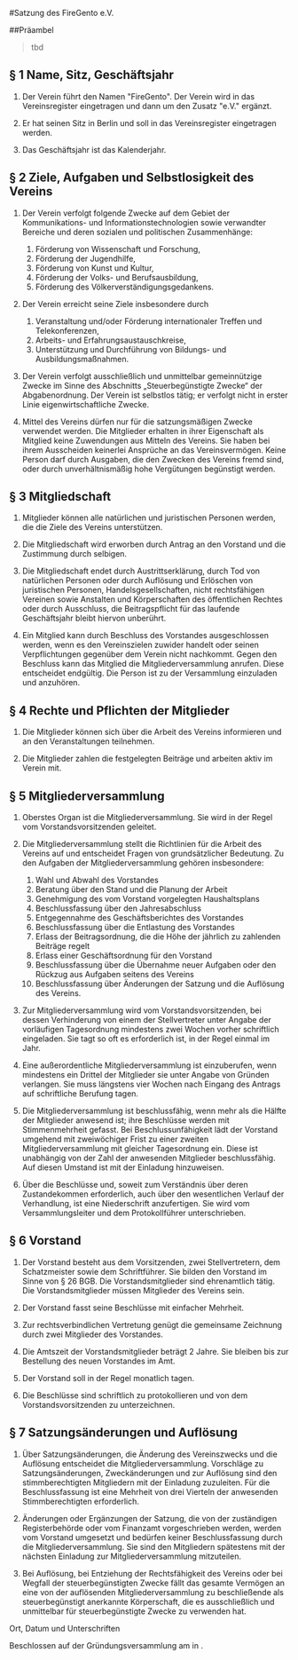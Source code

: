 #Satzung des FireGento e.V.

##Präambel
> tbd


## § 1 Name, Sitz, Geschäftsjahr
1. Der Verein führt den Namen "FireGento". Der Verein wird in das Vereinsregister eingetragen und dann um den Zusatz
   "e.V." ergänzt.

2. Er hat seinen Sitz in Berlin und soll in das Vereinsregister eingetragen werden.

3. Das Geschäftsjahr ist das Kalenderjahr.


## § 2 Ziele, Aufgaben und Selbstlosigkeit des Vereins
1. Der Verein verfolgt folgende Zwecke auf dem Gebiet der Kommunikations- und Informationstechnologien sowie verwandter
   Bereiche und deren sozialen und politischen Zusammenhänge:
    1. Förderung von Wissenschaft und Forschung,
    1. Förderung der Jugendhilfe,
    1. Förderung von Kunst und Kultur,
    1. Förderung der Volks- und Berufsausbildung,
    1. Förderung des Völkerverständigungsgedankens.

2. Der Verein erreicht seine Ziele insbesondere durch
    1. Veranstaltung und/oder Förderung internationaler Treffen und Telekonferenzen,
    1. Arbeits- und Erfahrungsaustauschkreise,
    1. Unterstützung und Durchführung von Bildungs- und Ausbildungsmaßnahmen.

3. Der Verein verfolgt ausschließlich und unmittelbar gemeinnützige Zwecke im Sinne des Abschnitts „Steuerbegünstigte
   Zwecke“ der Abgabenordnung. Der Verein ist selbstlos tätig; er verfolgt nicht in erster Linie eigenwirtschaftliche
   Zwecke.

4. Mittel des Vereins dürfen nur für die satzungsmäßigen Zwecke verwendet werden. Die Mitglieder erhalten in ihrer
   Eigenschaft als Mitglied keine Zuwendungen aus Mitteln des Vereins. Sie haben bei ihrem Ausscheiden keinerlei
   Ansprüche an das Vereinsvermögen. Keine Person darf durch Ausgaben, die den Zwecken des Vereins fremd sind, oder
   durch unverhältnismäßig hohe Vergütungen begünstigt werden.


## § 3 Mitgliedschaft
1. Mitglieder können alle natürlichen und juristischen Personen werden, die die Ziele des Vereins unterstützen.

2. Die Mitgliedschaft wird erworben durch Antrag an den Vorstand und die Zustimmung durch selbigen.

3. Die Mitgliedschaft endet durch Austrittserklärung, durch Tod von natürlichen Personen oder durch Auflösung und
   Erlöschen von juristischen Personen, Handelsgesellschaften, nicht rechtsfähigen Vereinen sowie Anstalten und
   Körperschaften des öffentlichen Rechtes oder durch Ausschluss, die Beitragspflicht für das laufende Geschäftsjahr
   bleibt hiervon unberührt.

4. Ein Mitglied kann durch Beschluss des Vorstandes ausgeschlossen werden, wenn es den Vereinszielen zuwider handelt
   oder seinen Verpflichtungen gegenüber dem Verein nicht nachkommt. Gegen den Beschluss kann das Mitglied die
   Mitgliederversammlung anrufen. Diese entscheidet endgültig. Die Person ist zu der Versammlung einzuladen und
   anzuhören.


## § 4 Rechte und Pflichten der Mitglieder
1. Die Mitglieder können sich über die Arbeit des Vereins informieren und an den Veranstaltungen teilnehmen.

2. Die Mitglieder zahlen die festgelegten Beiträge und arbeiten aktiv im Verein mit.


## § 5 Mitgliederversammlung
1. Oberstes Organ ist die Mitgliederversammlung. Sie wird in der Regel vom Vorstandsvorsitzenden geleitet.

2. Die Mitgliederversammlung stellt die Richtlinien für die Arbeit des Vereins auf und entscheidet Fragen von
   grundsätzlicher Bedeutung. Zu den Aufgaben der Mitgliederversammlung gehören insbesondere:
    1. Wahl und Abwahl des Vorstandes
    1. Beratung über den Stand und die Planung der Arbeit
    1. Genehmigung des vom Vorstand vorgelegten Haushaltsplans
    1. Beschlussfassung über den Jahresabschluss
    1. Entgegennahme des Geschäftsberichtes des Vorstandes
    1. Beschlussfassung über die Entlastung des Vorstandes
    1. Erlass der Beitragsordnung, die die Höhe der jährlich zu zahlenden Beiträge regelt
    1. Erlass einer Geschäftsordnung für den Vorstand
    1. Beschlussfassung über die Übernahme neuer Aufgaben oder den Rückzug aus Aufgaben seitens des Vereins
    1. Beschlussfassung über Änderungen der Satzung und die Auflösung des Vereins.

3. Zur Mitgliederversammlung wird vom Vorstandsvorsitzenden, bei dessen Verhinderung von einem der Stellvertreter unter
   Angabe der vorläufigen Tagesordnung mindestens zwei Wochen vorher schriftlich eingeladen. Sie tagt so oft es
   erforderlich ist, in der Regel einmal im Jahr.

4. Eine außerordentliche Mitgliederversammlung ist einzuberufen, wenn mindestens ein Drittel der Mitglieder sie unter
   Angabe von Gründen verlangen. Sie muss längstens vier Wochen nach Eingang des Antrags auf schriftliche Berufung
   tagen.

5. Die Mitgliederversammlung ist beschlussfähig, wenn mehr als die Hälfte der Mitglieder anwesend ist; ihre Beschlüsse
   werden mit Stimmenmehrheit gefasst.
   Bei Beschlussunfähigkeit lädt der Vorstand umgehend mit zweiwöchiger Frist zu einer zweiten Mitgliederversammlung
   mit gleicher Tagesordnung ein. Diese ist unabhängig von der Zahl der anwesenden Mitglieder beschlussfähig. Auf diesen
   Umstand ist mit der Einladung hinzuweisen.

6. Über die Beschlüsse und, soweit zum Verständnis über deren Zustandekommen erforderlich, auch über den wesentlichen
   Verlauf der Verhandlung, ist eine Niederschrift anzufertigen. Sie wird vom Versammlungsleiter und dem Protokollführer
   unterschrieben.


## § 6 Vorstand
1. Der Vorstand besteht aus dem Vorsitzenden, zwei Stellvertretern, dem Schatzmeister sowie dem Schriftführer. Sie
   bilden den Vorstand im Sinne von § 26 BGB. Die Vorstandsmitglieder sind ehrenamtlich tätig. Die Vorstandsmitglieder
   müssen Mitglieder des Vereins sein.

1. Der Vorstand fasst seine Beschlüsse mit einfacher Mehrheit.

2. Zur rechtsverbindlichen Vertretung genügt die gemeinsame Zeichnung durch zwei Mitglieder des Vorstandes.

3. Die Amtszeit der Vorstandsmitglieder beträgt 2 Jahre. Sie bleiben bis zur Bestellung des neuen Vorstandes im Amt.

4. Der Vorstand soll in der Regel monatlich tagen.

5. Die Beschlüsse sind schriftlich zu protokollieren und von dem Vorstandsvorsitzenden zu unterzeichnen.


## § 7 Satzungsänderungen und Auflösung
1. Über Satzungsänderungen, die Änderung des Vereinszwecks und die Auflösung entscheidet die Mitgliederversammlung.
   Vorschläge zu Satzungsänderungen, Zweckänderungen und zur Auflösung sind den stimmberechtigten Mitgliedern mit der
   Einladung zuzuleiten. Für die Beschlussfassung ist eine Mehrheit von drei Vierteln der anwesenden Stimmberechtigten
   erforderlich.

2. Änderungen oder Ergänzungen der Satzung, die von der zuständigen Registerbehörde oder vom Finanzamt vorgeschrieben
   werden, werden vom Vorstand umgesetzt und bedürfen keiner Beschlussfassung durch die Mitgliederversammlung. Sie sind
   den Mitgliedern spätestens mit der nächsten Einladung zur Mitgliederversammlung mitzuteilen.

3. Bei Auflösung, bei Entziehung der Rechtsfähigkeit des Vereins oder bei Wegfall der steuerbegünstigten Zwecke fällt
   das gesamte Vermögen an eine von der auflösenden Mitgliederversammlung zu beschließende als steuerbegünstigt
   anerkannte Körperschaft, die es ausschließlich und unmittelbar für steuerbegünstigte Zwecke zu verwenden hat.

Ort, Datum und Unterschriften


Beschlossen auf der Gründungsversammlung am **<tbd>** in **<tbd>**.
